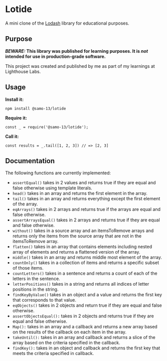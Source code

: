 # Lotide

A mini clone of the [Lodash](https://lodash.com) library for educational purposes.

## Purpose

**_BEWARE:_ This library was published for learning purposes. It is _not_ intended for use in production-grade software.**

This project was created and published by me as part of my learnings at Lighthouse Labs. 

## Usage

**Install it:**

`npm install @samo-13/lotide`

**Require it:**

`const _ = require('@samo-13/lotide');`

**Call it:**

`const results = _.tail([1, 2, 3]) // => [2, 3]`

## Documentation

The following functions are currently implemented:


-  `assertEqual()` takes in 2 values and returns true if they are equal and false otherwise using template literals.
-  `head()` takes in an array and returns the first element in the array.
-  `tail()` takes in an array and returns everything except the first element of the array.
-  `eqArrays()` takes in 2 arrays and returns true if the arrays are equal and false otherwise.
-  `assertArraysEqual()` takes in 2 arrays and returns true if they are equal and false otherwise.
-  `without()` takes in a source array and an itemsToRemove arrays and returns only the items from the source array that are not in the itemsToRemove array.
-  `flatten()` takes in an array that contains elements including nested array of elements and returns a flattened version of the array.
-  `middle()` takes in an array and returns middle most element of the array.
- `countOnly()` takes in a collection of items and returns a specific subset of those items.
- `countLetters()` takes in a sentence and returns a count of each of the letters in the sentence.
- `letterPositions()` takes in a string and returns all indices of letter positions in the string.
- `findKeyByValue()` takes in an object and a value and returns the first key that corresponds to that value.
- `eqObjects()` takes in 2 objects and return true if they are equal and false otherwise.
- `assertObjectsEqual():` takes in 2 objects and returns true if they are equal and false otherwise.
- `Map():` takes in an array and a callback and returns a new array based on the results of the callback on each item in the array.
- `takeUntil():` takes in an array and callback and returns a slice of the array based on the criteria specified in the callback.
- `findKey():` takes in an object and callback and returns the first key that meets the criteria specified in callback.